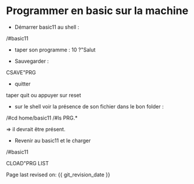 # Programmer en basic sur la machine

* Démarrer basic11 au shell :

/#basic11

* taper son programme :
10 ?"Salut

* Sauvegarder :

CSAVE"PRG

* quitter

taper quit ou appuyer sur reset

* sur le shell voir la présence de son fichier dans le bon folder :

/#cd home/basic11
/#ls PRG.*

=> il devrait être présent.

* Revenir au basic11 et le charger

/#basic11

CLOAD"PRG
LIST


Page last revised on: {{ git_revision_date }}
